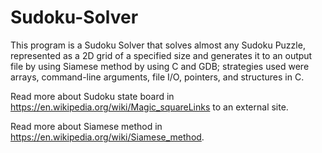 # Sudoku-Solver

This program is a Sudoku Solver that solves almost any Sudoku Puzzle, represented as a 2D grid of a specified  size and generates it to an output file by using Siamese method by using C and GDB; strategies used were arrays, command-line arguments, file I/O, pointers, and structures in C.

Read more about Sudoku state board in https://en.wikipedia.org/wiki/Magic_squareLinks to an external site.

Read more about Siamese method in https://en.wikipedia.org/wiki/Siamese_method.
